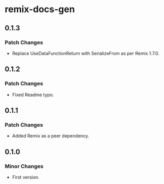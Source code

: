 # remix-docs-gen

## 0.1.3

### Patch Changes

- Replace UseDataFunctionReturn with SerializeFrom as per Remix 1.7.0.

## 0.1.2

### Patch Changes

- Fixed Readme typo.

## 0.1.1

### Patch Changes

- Added Remix as a peer dependency.

## 0.1.0

### Minor Changes

- First version.
